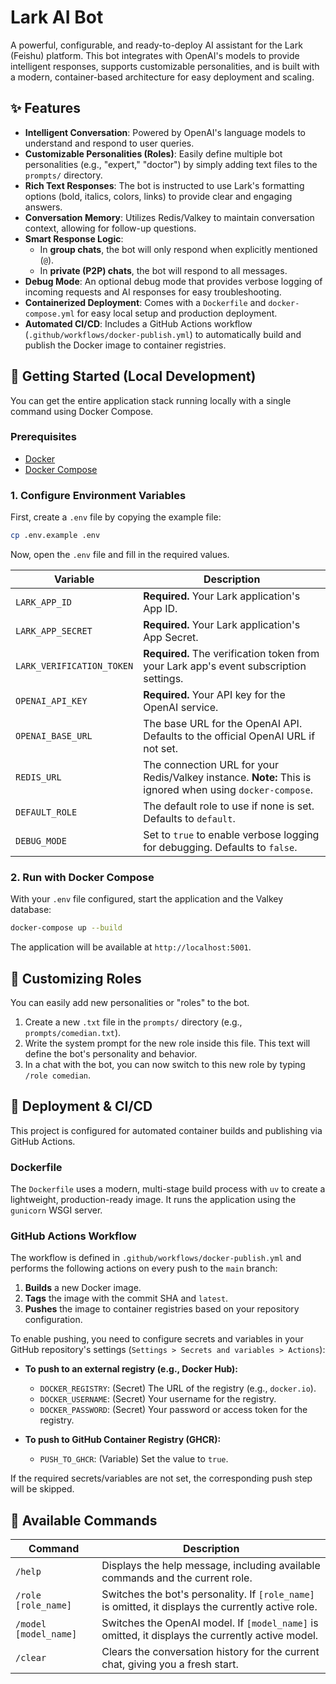 # Lark AI Bot

A powerful, configurable, and ready-to-deploy AI assistant for the Lark (Feishu) platform. This bot integrates with OpenAI's models to provide intelligent responses, supports customizable personalities, and is built with a modern, container-based architecture for easy deployment and scaling.

## ✨ Features

- **Intelligent Conversation**: Powered by OpenAI's language models to understand and respond to user queries.
- **Customizable Personalities (Roles)**: Easily define multiple bot personalities (e.g., "expert," "doctor") by simply adding text files to the `prompts/` directory.
- **Rich Text Responses**: The bot is instructed to use Lark's formatting options (bold, italics, colors, links) to provide clear and engaging answers.
- **Conversation Memory**: Utilizes Redis/Valkey to maintain conversation context, allowing for follow-up questions.
- **Smart Response Logic**:
    - In **group chats**, the bot will only respond when explicitly mentioned (`@`).
    - In **private (P2P) chats**, the bot will respond to all messages.
- **Debug Mode**: An optional debug mode that provides verbose logging of incoming requests and AI responses for easy troubleshooting.
- **Containerized Deployment**: Comes with a `Dockerfile` and `docker-compose.yml` for easy local setup and production deployment.
- **Automated CI/CD**: Includes a GitHub Actions workflow (`.github/workflows/docker-publish.yml`) to automatically build and publish the Docker image to container registries.

## 🚀 Getting Started (Local Development)

You can get the entire application stack running locally with a single command using Docker Compose.

### Prerequisites

- [Docker](https://www.docker.com/get-started)
- [Docker Compose](https://docs.docker.com/compose/install/)

### 1. Configure Environment Variables

First, create a `.env` file by copying the example file:

```bash
cp .env.example .env
```

Now, open the `.env` file and fill in the required values.

| Variable                  | Description                                                                                             |
| ------------------------- | ------------------------------------------------------------------------------------------------------- |
| `LARK_APP_ID`             | **Required.** Your Lark application's App ID.                                                           |
| `LARK_APP_SECRET`         | **Required.** Your Lark application's App Secret.                                                       |
| `LARK_VERIFICATION_TOKEN` | **Required.** The verification token from your Lark app's event subscription settings.                  |
| `OPENAI_API_KEY`          | **Required.** Your API key for the OpenAI service.                                                      |
| `OPENAI_BASE_URL`         | The base URL for the OpenAI API. Defaults to the official OpenAI URL if not set.                        |
| `REDIS_URL`               | The connection URL for your Redis/Valkey instance. **Note:** This is ignored when using `docker-compose`. |
| `DEFAULT_ROLE`            | The default role to use if none is set. Defaults to `default`.                                          |
| `DEBUG_MODE`              | Set to `true` to enable verbose logging for debugging. Defaults to `false`.                             |

### 2. Run with Docker Compose

With your `.env` file configured, start the application and the Valkey database:

```bash
docker-compose up --build
```

The application will be available at `http://localhost:5001`.

## 🎨 Customizing Roles

You can easily add new personalities or "roles" to the bot.

1.  Create a new `.txt` file in the `prompts/` directory (e.g., `prompts/comedian.txt`).
2.  Write the system prompt for the new role inside this file. This text will define the bot's personality and behavior.
3.  In a chat with the bot, you can now switch to this new role by typing `/role comedian`.

## 🚢 Deployment & CI/CD

This project is configured for automated container builds and publishing via GitHub Actions.

### Dockerfile

The `Dockerfile` uses a modern, multi-stage build process with `uv` to create a lightweight, production-ready image. It runs the application using the `gunicorn` WSGI server.

### GitHub Actions Workflow

The workflow is defined in `.github/workflows/docker-publish.yml` and performs the following actions on every push to the `main` branch:

1.  **Builds** a new Docker image.
2.  **Tags** the image with the commit SHA and `latest`.
3.  **Pushes** the image to container registries based on your repository configuration.

To enable pushing, you need to configure secrets and variables in your GitHub repository's settings (`Settings > Secrets and variables > Actions`):

- **To push to an external registry (e.g., Docker Hub):**
    - `DOCKER_REGISTRY`: (Secret) The URL of the registry (e.g., `docker.io`).
    - `DOCKER_USERNAME`: (Secret) Your username for the registry.
    - `DOCKER_PASSWORD`: (Secret) Your password or access token for the registry.

- **To push to GitHub Container Registry (GHCR):**
    - `PUSH_TO_GHCR`: (Variable) Set the value to `true`.

If the required secrets/variables are not set, the corresponding push step will be skipped.

## 🤖 Available Commands

| Command                 | Description                                                                                             |
| ----------------------- | ------------------------------------------------------------------------------------------------------- |
| `/help`                 | Displays the help message, including available commands and the current role.                           |
| `/role [role_name]`     | Switches the bot's personality. If `[role_name]` is omitted, it displays the currently active role.      |
| `/model [model_name]`   | Switches the OpenAI model. If `[model_name]` is omitted, it displays the currently active model.        |
| `/clear`                | Clears the conversation history for the current chat, giving you a fresh start.                         |
